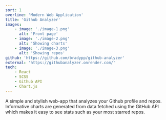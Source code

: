 ```yaml
---
sort: 1
overline: 'Modern Web Application'
title: 'Github Analyzer'
images:
    - image: './image-1.png'
      alt: 'Front page'
    - image: './image-2.png'
      alt: 'Showing charts'
    - image: './image-3.png'
      alt: 'Showing repos'
github: 'https://github.com/bradypp/github-analyzer'
external: 'https://githubanalyzer.onrender.com/'
tech:
    - React
    - SCSS
    - Github API
    - Chart.js
---
```


A simple and stylish web-app that analyzes your Github profile and repos. Informative charts are generated from data fetched using the GitHub API which makes it easy to see stats such as your most starred repos.
